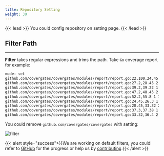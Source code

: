 ```yaml
---
title: Repository Setting
weight: 30
---
```

{{< lead >}}
You could config repository on setting page.
{{< /lead >}}

## Filter Path

---

**Filter** takes regular expressions and trims the path. Take `Go` coverage report for example:

```sh
mode: set
github.com/covergates/covergates/modules/report/report.go:22.100,24.45 2 1
github.com/covergates/covergates/modules/report/report.go:27.2,28.45 2 1
github.com/covergates/covergates/modules/report/report.go:39.2,39.22 1 1
github.com/covergates/covergates/modules/report/report.go:47.2,48.45 2 1
github.com/covergates/covergates/modules/report/report.go:52.2,55.8 1 1
github.com/covergates/covergates/modules/report/report.go:24.45,26.3 1 1
github.com/covergates/covergates/modules/report/report.go:28.45,33.32 2 1
github.com/covergates/covergates/modules/report/report.go:37.3,37.38 1 1
github.com/covergates/covergates/modules/report/report.go:33.32,36.4 2 1
```

You could remove `github.com/covergates/covergates` with setting:

![filter](/images/setting_filter.png)

{{< alert  style="success">}}We are working on default filters, you could refer to [GitHub](https://github.com/covergates/covergates) for the progress or help us by [contributing](https://github.com/covergates/covergates/blob/master/CONTRIBUTING.md).{{< /alert  >}}
